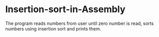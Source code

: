 # Insertion-sort-in-Assembly
The program reads numbers from user until zero number is read, sorts numbers using insertion sort and prints them.
